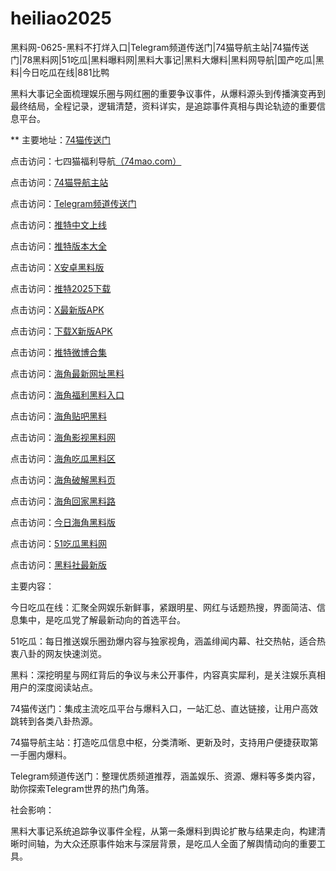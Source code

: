 # heiliao2025
黑料网-0625-黑料不打烊入口|Telegram频道传送门|74猫导航主站|74猫传送门|78黑料网|51吃瓜|黑料曝料网|黑料大事记|黑料大爆料|黑料网导航|国产吃瓜|黑料|今日吃瓜在线|881比鸭

黑料大事记全面梳理娱乐圈与网红圈的重要争议事件，从爆料源头到传播演变再到最终结局，全程记录，逻辑清楚，资料详实，是追踪事件真相与舆论轨迹的重要信息平台。

** 主要地址：<a href="https://74mao.com/">74猫传送门</a>

点击访问：七四猫福利导航<a href="https://74mao.com/">（74mao.com）</a>

点击访问：<a href="https://74mao.com/">74猫导航主站</a>

点击访问：<a href="https://74mao.com/">Telegram频道传送门</a>

点击访问：<a href="https://tt-24.pages.dev/">推特中文上线</a>  

点击访问：<a href="https://tt-25.pages.dev/">推特版本大全</a>  

点击访问：<a href="https://tt-26.pages.dev/">X安卓黑料版</a>  

点击访问：<a href="https://tt-27.pages.dev/">推特2025下载</a>  

点击访问：<a href="https://tt-28.pages.dev/">X最新版APK</a>  

点击访问：<a href="https://tt-29.pages.dev/">下载X新版APK</a>  

点击访问：<a href="https://tt-30.pages.dev/">推特微博合集</a>  

点击访问：<a href="https://hj-912.pages.dev/">海角最新网址黑料</a>  

点击访问：<a href="https://hj-913.pages.dev/">海角福利黑料入口</a>  

点击访问：<a href="https://hj-914.pages.dev/">海角贴吧黑料</a>  

点击访问：<a href="https://hj-915.pages.dev/">海角影视黑料网</a>  

点击访问：<a href="https://hj-916.pages.dev/">海角吃瓜黑料区</a>  

点击访问：<a href="https://hj-917.pages.dev/">海角破解黑料页</a>  

点击访问：<a href="https://hj-918.pages.dev/">海角回家黑料路</a>  

点击访问：<a href="https://hj-919.pages.dev/">今日海角黑料版</a>  

点击访问：<a href="https://hj-846.pages.dev/">51吃瓜黑料网</a>  

点击访问：<a href="https://hls-01.pages.dev/">黑料社最新版</a>  

主要内容：

今日吃瓜在线：汇聚全网娱乐新鲜事，紧跟明星、网红与话题热搜，界面简洁、信息集中，是吃瓜党了解最新动向的首选平台。

51吃瓜：每日推送娱乐圈劲爆内容与独家视角，涵盖绯闻内幕、社交热帖，适合热衷八卦的网友快速浏览。

黑料：深挖明星与网红背后的争议与未公开事件，内容真实犀利，是关注娱乐真相用户的深度阅读站点。

74猫传送门：集成主流吃瓜平台与爆料入口，一站汇总、直达链接，让用户高效跳转到各类八卦热源。

74猫导航主站：打造吃瓜信息中枢，分类清晰、更新及时，支持用户便捷获取第一手圈内爆料。

Telegram频道传送门：整理优质频道推荐，涵盖娱乐、资源、爆料等多类内容，助你探索Telegram世界的热门角落。

社会影响：

黑料大事记系统追踪争议事件全程，从第一条爆料到舆论扩散与结果走向，构建清晰时间轴，为大众还原事件始末与深层背景，是吃瓜人全面了解舆情动向的重要工具。
<span style="display:none;">[Canonical link](）</span>
